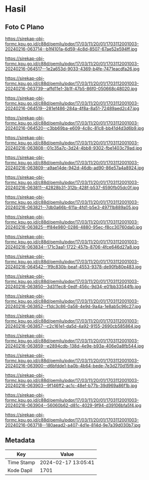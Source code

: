 # Hasil

## Foto C Plano

https://sirekap-obj-formc.kpu.go.id/c88d/pemilu/pdpr/17/03/11/20/01/1703112001003-20240216-063714--b1f4101a-6d59-4c8d-8507-67ae52e594ff.jpg

https://sirekap-obj-formc.kpu.go.id/c88d/pemilu/pdpr/17/03/11/20/01/1703112001003-20240216-064517--1e2a653d-9033-4369-b4fe-7471eacdfa26.jpg

https://sirekap-obj-formc.kpu.go.id/c88d/pemilu/pdpr/17/03/11/20/01/1703112001003-20240216-063739--affd11e1-3b1f-47b5-86f0-050668c48020.jpg

https://sirekap-obj-formc.kpu.go.id/c88d/pemilu/pdpr/17/03/11/20/01/1703112001003-20240216-064519--281ef486-284a-4f8a-8a51-72489aed2c47.jpg

https://sirekap-obj-formc.kpu.go.id/c88d/pemilu/pdpr/17/03/11/20/01/1703112001003-20240216-064520--c3bb69ba-e609-4c8c-81c8-bb41d4d3d6b9.jpg

https://sirekap-obj-formc.kpu.go.id/c88d/pemilu/pdpr/17/03/11/20/01/1703112001003-20240216-063808--01c35a7c-3d24-4bb8-9302-fbe1403c79ad.jpg

https://sirekap-obj-formc.kpu.go.id/c88d/pemilu/pdpr/17/03/11/20/01/1703112001003-20240216-063809--a9ae14de-942d-46db-ad90-86e57a4a8924.jpg

https://sirekap-obj-formc.kpu.go.id/c88d/pemilu/pdpr/17/03/11/20/01/1703112001003-20240216-063811--42828b31-312b-428f-b537-6590fb05dc0f.jpg

https://sirekap-obj-formc.kpu.go.id/c88d/pemilu/pdpr/17/03/11/20/01/1703112001003-20240216-063821--7db0a66b-611a-4fd1-b5e3-49711b889a05.jpg

https://sirekap-obj-formc.kpu.go.id/c88d/pemilu/pdpr/17/03/11/20/01/1703112001003-20240216-063825--ff84e980-0286-4880-95ec-f8cc30760da0.jpg

https://sirekap-obj-formc.kpu.go.id/c88d/pemilu/pdpr/17/03/11/20/01/1703112001003-20240216-063834--171c3aa1-1722-457b-8706-4fce646d27a8.jpg

https://sirekap-obj-formc.kpu.go.id/c88d/pemilu/pdpr/17/03/11/20/01/1703112001003-20240216-064542--1f9c830b-beaf-4553-9378-de90fb80e483.jpg

https://sirekap-obj-formc.kpu.go.id/c88d/pemilu/pdpr/17/03/11/20/01/1703112001003-20240216-063850--3d311ec8-0edf-456c-9d34-e01bb33544fb.jpg

https://sirekap-obj-formc.kpu.go.id/c88d/pemilu/pdpr/17/03/11/20/01/1703112001003-20240216-063852--f1dc3c86-0a58-4e9d-9a4a-1e8ab5c96c27.jpg

https://sirekap-obj-formc.kpu.go.id/c88d/pemilu/pdpr/17/03/11/20/01/1703112001003-20240216-063857--c2c161e1-da5d-4a92-9155-2690cb585864.jpg

https://sirekap-obj-formc.kpu.go.id/c88d/pemilu/pdpr/17/03/11/20/01/1703112001003-20240216-063859--e2894cdb-138d-4e9e-b93a-406e0a8fb544.jpg

https://sirekap-obj-formc.kpu.go.id/c88d/pemilu/pdpr/17/03/11/20/01/1703112001003-20240216-063900--d6bfdde1-ba0b-4b64-bede-7e3d270d15f9.jpg

https://sirekap-obj-formc.kpu.go.id/c88d/pemilu/pdpr/17/03/11/20/01/1703112001003-20240216-063903--9f146ff2-ac1c-48ef-b77b-39d969a86f1b.jpg

https://sirekap-obj-formc.kpu.go.id/c88d/pemilu/pdpr/17/03/11/20/01/1703112001003-20240216-063904--56060b62-d81c-4029-9f94-d39106bfa5f4.jpg

https://sirekap-obj-formc.kpu.go.id/c88d/pemilu/pdpr/17/03/11/20/01/1703112001003-20240216-063718--180aead2-a407-4d1e-814d-9e7a39d030b7.jpg


## Metadata

| Key        | Value               |
| ---------- | ------------------- |
| Time Stamp | 2024-02-17 13:05:41 |
| Kode Dapil | 1701                |



